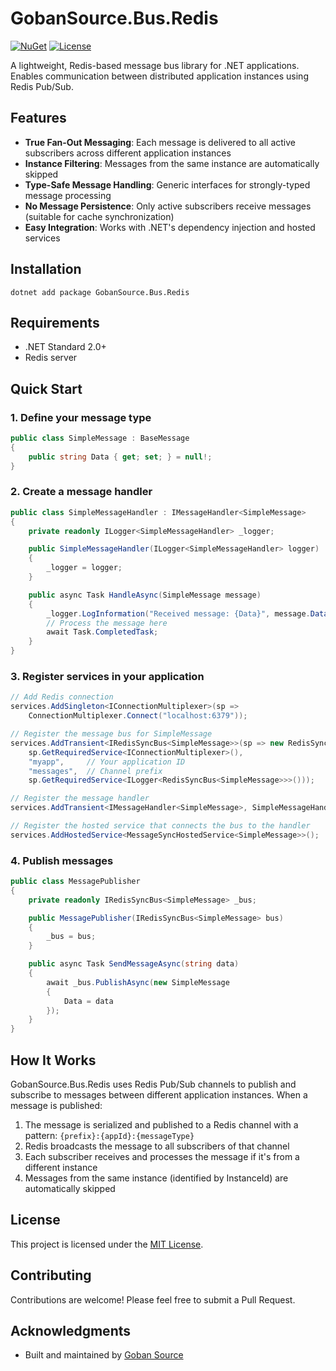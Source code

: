 # GobanSource.Bus.Redis

[![NuGet](https://img.shields.io/nuget/v/GobanSource.Bus.Redis.svg)](https://www.nuget.org/packages/GobanSource.Bus.Redis/)
[![License](https://img.shields.io/github/license/gobansource/redis-bus)](LICENSE)

A lightweight, Redis-based message bus library for .NET applications. Enables communication between distributed application instances using Redis Pub/Sub.

## Features

- **True Fan-Out Messaging**: Each message is delivered to all active subscribers across different application instances
- **Instance Filtering**: Messages from the same instance are automatically skipped
- **Type-Safe Message Handling**: Generic interfaces for strongly-typed message processing
- **No Message Persistence**: Only active subscribers receive messages (suitable for cache synchronization)
- **Easy Integration**: Works with .NET's dependency injection and hosted services

## Installation

```shell
dotnet add package GobanSource.Bus.Redis
```

## Requirements

- .NET Standard 2.0+
- Redis server

## Quick Start

### 1. Define your message type

```csharp
public class SimpleMessage : BaseMessage
{
    public string Data { get; set; } = null!;
}
```

### 2. Create a message handler

```csharp
public class SimpleMessageHandler : IMessageHandler<SimpleMessage>
{
    private readonly ILogger<SimpleMessageHandler> _logger;

    public SimpleMessageHandler(ILogger<SimpleMessageHandler> logger)
    {
        _logger = logger;
    }

    public async Task HandleAsync(SimpleMessage message)
    {
        _logger.LogInformation("Received message: {Data}", message.Data);
        // Process the message here
        await Task.CompletedTask;
    }
}
```

### 3. Register services in your application

```csharp
// Add Redis connection
services.AddSingleton<IConnectionMultiplexer>(sp =>
    ConnectionMultiplexer.Connect("localhost:6379"));

// Register the message bus for SimpleMessage
services.AddTransient<IRedisSyncBus<SimpleMessage>>(sp => new RedisSyncBus<SimpleMessage>(
    sp.GetRequiredService<IConnectionMultiplexer>(),
    "myapp",     // Your application ID
    "messages",  // Channel prefix
    sp.GetRequiredService<ILogger<RedisSyncBus<SimpleMessage>>>()));

// Register the message handler
services.AddTransient<IMessageHandler<SimpleMessage>, SimpleMessageHandler>();

// Register the hosted service that connects the bus to the handler
services.AddHostedService<MessageSyncHostedService<SimpleMessage>>();
```

### 4. Publish messages

```csharp
public class MessagePublisher
{
    private readonly IRedisSyncBus<SimpleMessage> _bus;

    public MessagePublisher(IRedisSyncBus<SimpleMessage> bus)
    {
        _bus = bus;
    }

    public async Task SendMessageAsync(string data)
    {
        await _bus.PublishAsync(new SimpleMessage
        {
            Data = data
        });
    }
}
```

## How It Works

GobanSource.Bus.Redis uses Redis Pub/Sub channels to publish and subscribe to messages between different application instances. When a message is published:

1. The message is serialized and published to a Redis channel with a pattern: `{prefix}:{appId}:{messageType}`
2. Redis broadcasts the message to all subscribers of that channel
3. Each subscriber receives and processes the message if it's from a different instance
4. Messages from the same instance (identified by InstanceId) are automatically skipped

## License

This project is licensed under the [MIT License](LICENSE).

## Contributing

Contributions are welcome! Please feel free to submit a Pull Request.

## Acknowledgments

- Built and maintained by [Goban Source](https://gobansource.com)
